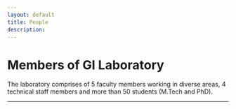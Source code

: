 ```yaml
---
layout: default
title: People
description:
---
```


# Members of GI Laboratory
The laboratory comprises of 5 faculty members working in diverse areas, 4 technical staff members and more than 50 students (M.Tech and PhD).

* * *
<table border="0" bordercolor="#ff0000">
<colgroup>
<col width="50%" />
<col width="70%" />
</colgroup>
<tbody>
<tr>
<td markdown="span" colspan="2" style='text-align:center>**Faculty Members**</td>
</tr>
<tr>
<td markdown="span">![image1](/assets/img/onkar-dikshit.png)</td>
<td markdown="span">![image1](/assets/img/nagarajan.png)</td>
</tr>
<tr>
<td markdown="span">**[Dr. Onkar Dikshit](http://home.iitk.ac.in/~onkar/)**</td>
<td markdown="span">**Maj. Gen. (Dr.) B. Nagarajan**
</td>
</tr>
<tr>
<td markdown="span">Ph.D. (University of Cambridge)</td>
<td markdown="span">Ph.D. (University of Ohio)
</td>
</tr>
<tr>
<td markdown="span">Email: [onkar@iitk.ac.in](mailto:onkar@iitk.ac.in)</td>
<td markdown="span">Email: [nagaraj@iitk.ac.in](mailto:nagaraj@iitk.ac.in)
</td>
</tr>
<tr>
<td markdown="span">Tel: +91-512 679 7937</td>
<td markdown="span">Tel: +91-512 679 7435
</td>
</tr>
<tr>
<td markdown="span">![image1](/assets/img/Blohani.png)</td>
<td markdown="span">![image1](/assets/img/salil_goel.png)
</td>
</tr>
<tr>
<td markdown="span">**[Dr. Bharat Lohani](http://home.iitk.ac.in/~blohani/)**</td>
<td markdown="span">**[Dr. Salil Goel](https://sgoel-web.github.io)**
</td>
</tr>
<tr>
<td markdown="span">Ph.D. (University of Reading)</td>
<td markdown="span">Ph.D. (University of Melbourne & IIT Kanpur)
</td>
</tr>
<tr>
<td markdown="span">Email: [blohani@iitk.ac.in](mailto:blohani@iitk.ac.in)</td>
<td markdown="span">Email: [sgoel@iitk.ac.in](mailto:sgoel@iitk.ac.in)
</td>
</tr>
<tr>
<td markdown="span">Tel: +91-512 679 7413</td>
<td markdown="span">Tel: +91-512 679 6179
</td>
</tr>
<tr>
<td markdown="span">![image1](/assets/img/Balaji.png)</td>
<td markdown="span">
</td>
</tr>
<tr>
<td markdown="span">**[Dr. Balaji Devaraju](http://home.iitk.ac.in/~dbalaji/)**</td>
<td markdown="span">
</td>
</tr>
<tr>
<td markdown="span">Ph.D. (University of Stuttgart)</td>
<td markdown="span">
</td>
</tr>
<tr>
<td markdown="span">Email: [dbalaji@iitk.ac.in](mailto:dbalaji@iitk.ac.in)</td>
<td markdown="span">
</td>
</tr>
<tr>
<td markdown="span">Tel: +91-512 679 2047</td>
<td markdown="span">
</td>
</tr>
<tr>
<td markdown="span" colspan="2">**Technical Staff**</td>
</tr>
<tr>
<td markdown="span">![image1](/assets/img/maurya.png)</td>
<td markdown="span">![image1](/assets/img/harib.png)</td>
</tr>
<tr>
<td markdown="span">**Ram Kewal Maurya**&ensp;&ensp;</td>
<td markdown="span">**Hari Babu Prajapti**
</td>
</tr>
<tr>
<td markdown="span">Technical Superintendent</td>
<td markdown="span">Jr. Technical Superintendent
</td>
</tr>
<tr>
<td markdown="span">Email: [maurya@iitk.ac.in](mailto:maurya@iitk.ac.in)</td>
<td markdown="span">Email: [harib@iitk.ac.in](mailto:harib@iitk.ac.in)
</td>
</tr>
<tr>
<td markdown="span">Tel: +91-512 679 7722</td>
<td markdown="span">Tel: +91-512 679 7722
</td>
</tr>
<tr>
<td markdown="span">![image1](/assets/img/Shitla.png)</td>
<td markdown="span">![image1](/assets/img/vipul.png)
</td>
</tr>
<tr>
<td markdown="span">**Shitla Prasad Tripathi**</td>
<td markdown="span">**Vipul Sharma**
</td>
</tr>
<tr>
<td markdown="span">Sr. Technician</td>
<td markdown="span">Jr. Technician
</td>
</tr>
<tr>
<td markdown="span">Email: [shitla@iitk.ac.in](mailto:shitla@iitk.ac.in)</td>
<td markdown="span">Email: [svipul@iitk.ac.in](mailto:svipul@iitk.ac.in)
</td>
</tr>
<tr>
<td markdown="span">Tel: +91-512 679 7722</td>
<td markdown="span">Tel: +91-512 679 7722
</td>
</tr>
</tbody>
</table>

[back](./)

